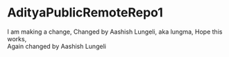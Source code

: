 # AdityaPublicRemoteRepo1
I am making a change,
Changed by Aashish Lungeli, aka lungma,
Hope this works,        
                                                                                                 Again changed by Aashish Lungeli
